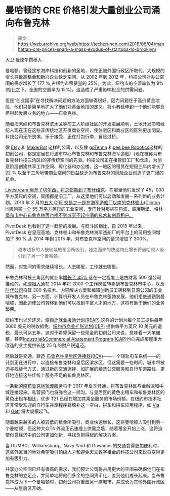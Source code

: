 # 曼哈顿的 CRE 价格引发大量创业公司涌向布鲁克林 

> 原文：<https://web.archive.org/web/https://techcrunch.com/2016/06/04/manhattan-cre-prices-spark-a-mass-exodus-of-startups-to-brooklyn/>

大卫·曼德尔撰稿人

曼哈顿，曾经是东海岸科技和创新的圣地，现在正被外围行政区所取代。大规模的增长导致高租金和新兴企业缺乏空间。从 2002 年到 2012 年，科技公司对办公空间的需求增长了 177 %,占纽约市租赁量的 25%。为此，纽约市的空置率仅为 9%(相比之下，全国的空置率为 15%)，这造成了严重影响租金的供需问题。

但是“创业国家”在寻找解决问题的方法方面做得很好。因为问题在于高价黄金地段，他们只是简单地扩大了他们对黄金地段的定义，将小巷延伸到一个他们能够负担得起发展业务的地方——布鲁克林。

随着海湾岭和布鲁克林滨水区等前工人阶级社区的开发进展顺利，土地开发商和经纪人现在正在这些非传统地区开发商业空间，使住宅区和商业区的区别更加明显。科技公司无所畏惧，乐于接受，正在打包行李，冒险过桥。

像 [Etsy](https://web.archive.org/web/20221222064332/https://www.crunchbase.com/organization/etsy) 和 [MakerBot](https://web.archive.org/web/20221222064332/https://www.crunchbase.com/organization/makerbot) 这样的公司，以及像 [goTenna](https://web.archive.org/web/20221222064332/https://www.crunchbase.com/organization/gotenna) 和[bee bee Robotics](https://web.archive.org/web/20221222064332/https://www.crunchbase.com/organization/honeybee-robotics)这样的初创公司，都是定居在丹波市中心布鲁克林和布鲁克林海军造船厂(现在被称为布鲁克林科技三角区)的非传统空间的先驱。科技公司正在接管旧工厂和仓库，为创意阶层创建共享工作空间、孵化器和办公楼。这一地区的租赁在短短三年内增长了 22 %,以至于三角地带商业空间的日益缺乏为布鲁克林的风险企业创造了更广阔的机会。

[Livestream 离开了切尔西，将总部搬到了布什维克](https://web.archive.org/web/20221222064332/http://blog.livestream.com/blog/2014/5/23/bushwick-bound)，在那里他们发现了 45，000 平方英尺的空间，周围都是旧工厂，从这里他们可以启动和发展一系列新的业务计划。2016 年 3 月的[五大 CRE 交易之一是在海军造船厂以南的克林顿山(Clinton Hill)购买一个 55 万平方英尺的工业空间，专门针对那些在丹波、威廉斯堡、格林堡和市中心布鲁克林再也找不到或买不起空间的技术和创意租户。](https://web.archive.org/web/20221222064332/http://rew-online.com/2016/04/25/march-cre-sales/)

PivotDesk 也看到了这一趋势的发展。与熨斗区相比，自 2015 年以来，PivotDesk 在皇冠高地、克林顿山和布鲁克林海军造船厂的平台上的可用空间增加了 80 %,从 2014 年到 2015 年，对布鲁克林空间的请求增加了 300%。

> 越来越多的人被较低的租金所吸引，随之而来的快速商业增长将曼哈顿人吸引到了另一个曼哈顿。

然而，对空间的需求继续增长。人去哪里，工作就去哪里。

布鲁克林科技三角区的就业率[增长了 45%](https://web.archive.org/web/20221222064332/http://brooklyntechtriangle.com/2015-update/#!),这在一定程度上是由财富 500 强公司推动的，如[摩根大通](https://web.archive.org/web/20221222064332/https://www.crunchbase.com/organization/jp-morgan-chase)在 2014 年将 2000 个工作岗位转移到布鲁克林市中心，以及[时代公司](https://web.archive.org/web/20221222064332/https://www.crunchbase.com/organization/time)将其 300 名技术、内容解决方案和编辑创新员工转移到日落公园的工业城布鲁克林。另一方面，计算机开发人员在布鲁克林蓬勃发展，他们拒绝通勤到曼哈顿，因此迫使公司转移到他们可以找到丰富人才的地方，这将有助于他们的业务繁荣。

纽约市也以牙还牙。像[搬迁就业援助计划(REAP)](https://web.archive.org/web/20221222064332/http://www.nycedc.com/program/relocation-and-employment-assistance-program) 这样的计划为每个员工提供每年 3000 美元的税收抵免，[纽约市商业扩张计划(CEP)](https://web.archive.org/web/20221222064332/http://www.nycedc.com/program/commercial-expansion-program) 提供每平方英尺 10 美元的退税，最长可达五年，这对于希望保留一些现金的初创公司来说，意味着一大笔储蓄。甚至[Industrial&Commercial Abatement Program(ICAP)](https://web.archive.org/web/20221222064332/http://www.nycedc.com/program/industrial-commercial-abatement-program)也向完成房屋重大改造的业主提供长达 25 年的财产税返还。

然后就是交通。建造 [布鲁克林皇后区连接器(BQX)](https://web.archive.org/web/20221222064332/http://avc.com/2016/02/the-brooklyn-queens-connector/?utm_source=feedburner&utm_medium=feed&utm_campaign=Feed%3A+AVc+%28A+VC%29)——一个轻轨电车系统——的计划正在进行中，以连接布鲁克林和皇后区滨水区。但这需要一些时间，城市将被迫寻找替代方式，通过新的交通选择，如扩展的精选公交服务和自行车道路线，更好地连接这些传统上服务不足的布鲁克林区。

一条新的[南布鲁克林轮渡服务](https://web.archive.org/web/20221222064332/http://www.citywideferry.nyc/south-brooklyn-route/)将于 2017 年夏季开通，将布鲁克林区与金融区和中城连接起来。私营部门也将弥合这一鸿沟。与皇后区的黄色出租车和布鲁克林区的黄色出租车相比，优步 T21 已经在增加其乘坐服务的市场份额。在纽约市技术社区非常受欢迎的自行车共享程序将填补这一空白，拼车和拼车应用程序，如 [Via](https://web.archive.org/web/20221222064332/https://www.crunchbase.com/organization/via-transportation) 和 [Gett](https://web.archive.org/web/20221222064332/https://www.crunchbase.com/organization/gettaxi) 将大规模起飞。

随着越来越多的人被较低的租金所吸引，商业快速增长，这将曼哈顿人吸引到另一个曼哈顿，但这种大众T4 外流正迅速撞上供需之墙，随着租金开始上涨，这将迫使创意经济中的公司更加创新，寻找负担得起的解决方案。

当 DUMBO、Williamsburg、Navy Yard 和 Gowanus 的交通变得更加便利时，这些外区目的地对希望吸引顶级人才和避免天文数字租金的科技公司来说将变得更加有吸引力。

共享办公空间已经有很高的需求，我们预计公司将占用更大的空间来确保他们在布鲁克林的立足点，并简单地将他们多余的空间货币化，直到他们成长起来。当布鲁克林成为下一个曼哈顿时，初创公司将重塑另一座城市，并成长为其他外围行政区——从皇后区开始。